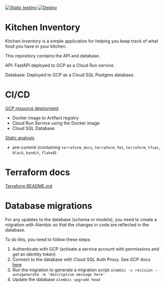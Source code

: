 [![Static testing](https://github.com/scottmacleod317/kitchen-inventory/actions/workflows/static-testing.yaml/badge.svg)](https://github.com/scottmacleod317/kitchen-inventory/actions/workflows/static-testing.yaml)
[![Deploy](https://github.com/scottmacleod317/kitchen-inventory/actions/workflows/deploy.yaml/badge.svg)](https://github.com/scottmacleod317/kitchen-inventory/actions/workflows/deploy.yaml)

# Kitchen Inventory
Kitchen Inventory is a simple application for helping you keep track of what food you have in your kitchen.

This repository contains the API and database.

API: FastAPI deployed to GCP as a Cloud Run service.

Database: Deployed to GCP as a Cloud SQL Postgres database.

# CI/CD
[GCP resource deployment](.github/workflows/deploy.yaml)
* Docker image to Artifact registry
* Cloud Run Service using the Docker image
* Cloud SQL Database

[Static analysis](.github/workflows/static-testing.yaml)
* pre-commit (containing `terraform_docs`, `terraform_fmt`, `terraform_tfsec`, `black`, `bandit`, `flake8`)


# Terraform docs
[Terraform README.md](terraform/README.md)

# Database migrations
For any updates to the database (schema or models), you need to create a migration with Alembic so that the changes in code are reflected in the database.

To do this, you need to follow these steps:
1. Authenticate with GCP (activate a service account with permissions and get an identity token)
2. Connect to the database with Cloud SQL Auth Proxy. See GCP docs [here](https://cloud.google.com/sql/docs/postgres/sql-proxy)
3. Run the migration to generate a migration script `alembic -c revision --autogenerate -m 'descriptive message here'`
4. Update the database `alembic upgrade head`
